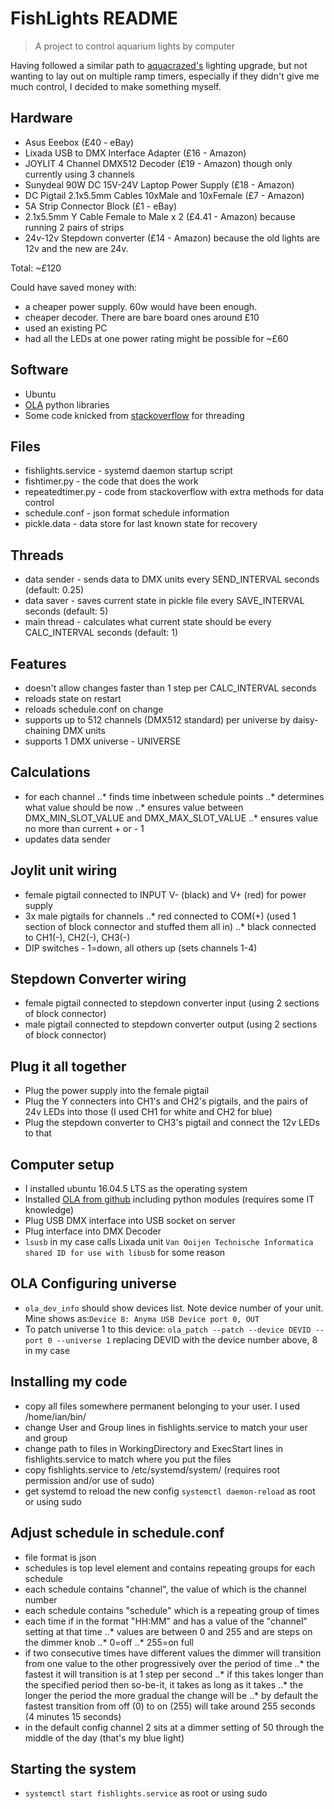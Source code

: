 # FishLights README
> A project to control aquarium lights by computer

Having followed a similar path to [aquacrazed's](https://www.nano-reef.com/forums/topic/381724-fluval-evo-135-crazy-sps-growth-after-lighting-upgrade/) lighting upgrade, but not wanting to lay out on multiple ramp timers, especially if they didn't give me much control, I decided to make something myself.

## Hardware
- Asus Eeebox (£40 - eBay)
- Lixada USB to DMX Interface Adapter (£16 - Amazon)
- JOYLIT 4 Channel DMX512 Decoder (£19 - Amazon) though only currently using 3 channels
- Sunydeal 90W DC 15V-24V Laptop Power Supply (£18 - Amazon)
- DC Pigtail 2.1x5.5mm Cables 10xMale and 10xFemale (£7 - Amazon)
- 5A Strip Connector Block (£1 - eBay)
- 2.1x5.5mm Y Cable Female to Male x 2 (£4.41 - Amazon) because running 2 pairs of strips
- 24v-12v Stepdown converter (£14 - Amazon) because the old lights are 12v and the new are 24v.

Total: ~£120

Could have saved money with:
- a cheaper power supply. 60w would have been enough.
- cheaper decoder. There are bare board ones around £10
- used an existing PC
- had all the LEDs at one power rating
might be possible for ~£60

## Software
- Ubuntu
- [OLA](https://www.openlighting.org/ola/) python libraries
- Some code knicked from [stackoverflow](https://stackoverflow.com/a/13151299) for threading

## Files
- fishlights.service - systemd daemon startup script
- fishtimer.py - the code that does the work
- repeatedtimer.py - code from stackoverflow with extra methods for data control
- schedule.conf - json format schedule information
- pickle.data - data store for last known state for recovery

## Threads
- data sender - sends data to DMX units every SEND_INTERVAL seconds (default: 0.25)
- data saver - saves current state in pickle file every SAVE_INTERVAL seconds (default: 5)
- main thread - calculates what current state should be every CALC_INTERVAL seconds (default: 1)

## Features
- doesn't allow changes faster than 1 step per CALC_INTERVAL seconds
- reloads state on restart
- reloads schedule.conf on change
- supports up to 512 channels (DMX512 standard) per universe by daisy-chaining DMX units
- supports 1 DMX universe - UNIVERSE

## Calculations
- for each channel
..* finds time inbetween schedule points
..* determines what value should be now
..* ensures value between DMX_MIN_SLOT_VALUE and DMX_MAX_SLOT_VALUE
..* ensures value no more than current + or - 1
- updates data sender

## Joylit unit wiring
- female pigtail connected to INPUT V- (black) and V+ (red) for power supply
- 3x male pigtails for channels
..* red connected to COM(+) (used 1 section of block connector and stuffed them all in)
..* black connected to CH1(-), CH2(-), CH3(-)
- DIP switches - 1=down, all others up (sets channels 1-4)

## Stepdown Converter wiring
- female pigtail connected to stepdown converter input (using 2 sections of block connector)
- male pigtail connected to stepdown converter output (using 2 sections of block connector)

## Plug it all together
- Plug the power supply into the female pigtail
- Plug the Y connecters into CH1's and CH2's pigtails, and the pairs of 24v LEDs into those (I used CH1 for white and CH2 for blue)
- Plug the stepdown converter to CH3's pigtail and connect the 12v LEDs to that

## Computer setup
- I installed ubuntu 16.04.5 LTS as the operating system
- Installed [OLA from github](https://github.com/OpenLightingProject/ola) including python modules (requires some IT knowledge)
- Plug USB DMX interface into USB socket on server
- Plug interface into DMX Decoder
- ```lsusb``` in my case calls Lixada unit ```Van Ooijen Technische Informatica shared ID for use with libusb``` for some reason

## OLA Configuring universe
- ```ola_dev_info``` should show devices list. Note device number of your unit. Mine shows as:```Device 8: Anyma USB Device
  port 0, OUT```
- To patch universe 1 to this device: ```ola_patch --patch --device DEVID --port 0 --universe 1``` replacing DEVID with the device number above, 8 in my case

## Installing my code
- copy all files somewhere permanent belonging to your user. I used /home/ian/bin/
- change User and Group lines in fishlights.service to match your user and group
- change path to files in WorkingDirectory and ExecStart lines in fishlights.service to match where you put the files
- copy fishlights.service to /etc/systemd/system/ (requires root permission and/or use of sudo)
- get systemd to reload the new config ```systemctl daemon-reload``` as root or using sudo

## Adjust schedule in schedule.conf
- file format is json
- schedules is top level element and contains repeating groups for each schedule
- each schedule contains "channel", the value of which is the channel number
- each schedule contains "schedule" which is a repeating group of times
- each time if in the format "HH:MM" and has a value of the "channel" setting at that time
..* values are between 0 and 255 and are steps on the dimmer knob
..* 0=off
..* 255=on full
- if two consecutive times have different values the dimmer will transition from one value to the other progressively over the period of time
..* the fastest it will transition is at 1 step per second
..* if this takes longer than the specified period then so-be-it, it takes as long as it takes
..* the longer the period the more gradual the change will be
..* by default the fastest transition from off (0) to on (255) will take around 255 seconds (4 minutes 15 seconds)
- in the default config channel 2 sits at a dimmer setting of 50 through the middle of the day (that's my blue light)

## Starting the system
- ```systemctl start fishlights.service``` as root or using sudo
